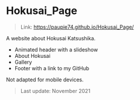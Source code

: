 # Hokusai_Page

> Link: https://paupie74.github.io/Hokusai_Page/

A website about Hokusai Katsushika.

* Animated header with a slideshow
* About Hokusai
* Gallery
* Footer with a link to my GitHub

Not adapted for mobile devices.

> Last update: November 2021


